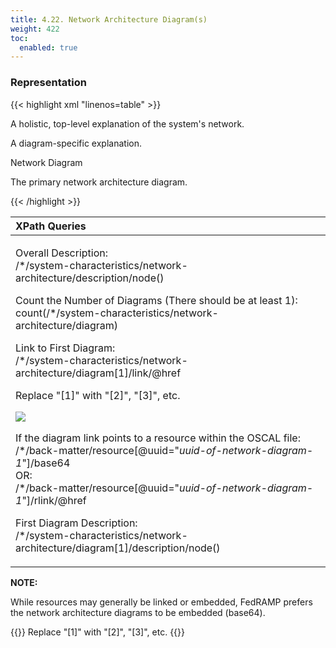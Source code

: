```yaml
---
title: 4.22. Network Architecture Diagram(s)
weight: 422
toc:
  enabled: true
---
```


### **Representation**

{{< highlight xml "linenos=table" >}}
<system-characteristics>
    <!-- authorization-boundary -->
    <network-architecture>
        <description>
        <p>A holistic, top-level explanation of the system's network.</p>
        </description>
        <diagram uuid="uuid-value">
        <description><p>A diagram-specific explanation.</p></description>
        <link href="#uuid-of-network-diagram-1" rel="diagram" />
        <caption>Network Diagram</caption>
        </diagram>
        <!-- repeat diagram assembly for each additional network diagram -->
    </network-architecture>
    <!-- data-flow -->
</system-characteristics>


<!-- cut -->

<back-matter>
    <!-- citation -->
    <resource uuid=" uuid-of-network-diagram-1">
        <description><p>The primary network architecture diagram.</p></description>
        <rlink href="./diagrams/network.png" media-type="image/png"/>
    </resource>
</back-matter>
{{< /highlight >}}

|**XPath Queries**|
| :- |
|<p>Overall Description:<br>/\*/system-characteristics/network-architecture/description/node()</p><p>Count the Number of Diagrams (There should be at least 1):<br>count(/\*/system-characteristics/network-architecture/diagram)</p><p>Link to First Diagram:<br>/\*/system-characteristics/network-architecture/diagram[1]/link/@href</p><p>Replace "[1]" with "[2]", "[3]", etc.</p><p>![](Aspose.Words.7bfddc9e-5b98-4429-b7c2-765eea0b5316.091.png)</p><p></p><p>If the diagram link points to a resource within the OSCAL file:<br>/\*/back-matter/resource[@uuid="*uuid-of-network-diagram-1*"]/base64<br>OR:<br>/\*/back-matter/resource[@uuid="*uuid-of-network-diagram-1*"]/rlink/@href</p><p>First Diagram Description:<br>/\*/system-characteristics/network-architecture/diagram[1]/description/node()</p>|

**NOTE:** 

While resources may generally be linked or embedded, FedRAMP prefers the network architecture diagrams to be embedded (base64).


{{<callout>}}
Replace "[1]" with "[2]", "[3]", etc.
{{</callout>}}